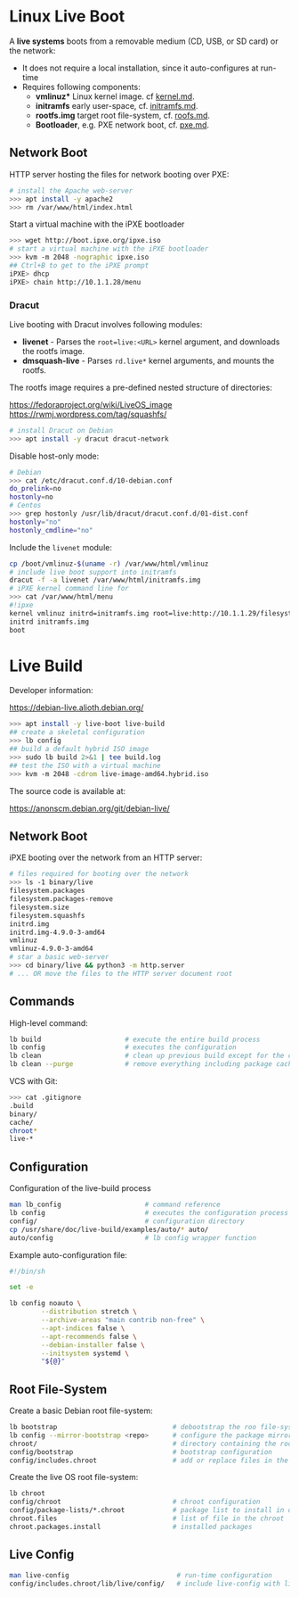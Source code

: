 # Linux Live Boot

A **live systems** boots from a removable medium (CD, USB, or SD card) or the network:

* It does not require a local installation, since it auto-configures at run-time
* Requires following components:
  - __vmlinuz*__ Linux kernel image. cf [kernel.md](kernel.md).
  - **initramfs** early user-space, cf. [initramfs.md](initramfs.md).
  - **rootfs.img** target root file-system, cf. [roofs.md](rootfs.md).
  - **Bootloader**, e.g. PXE network boot, cf. [pxe.md](../net/pxe.md).

## Network Boot

HTTP server hosting the files for network booting over PXE: 

```bash
# install the Apache web-server
>>> apt install -y apache2
>>> rm /var/www/html/index.html
```

Start a virtual machine with the iPXE bootloader

```bash
>>> wget http://boot.ipxe.org/ipxe.iso
# start a virtual machine with the iPXE bootloader
>>> kvm -m 2048 -nographic ipxe.iso
## Ctrl+B to get to the iPXE prompt
iPXE> dhcp
iPXE> chain http://10.1.1.28/menu
```

### Dracut


Live booting with Dracut involves following modules:

* **livenet** - Parses the `root=live:<URL>` kernel argument, and downloads the rootfs image.
* **dmsquash-live**  - Parses `rd.live*` kernel arguments, and mounts the rootfs. 

The rootfs image requires a pre-defined nested structure of directories:

<https://fedoraproject.org/wiki/LiveOS_image>  
<https://rwmj.wordpress.com/tag/squashfs/>

```bash
# install Dracut on Debian
>>> apt install -y dracut dracut-network
```

Disable host-only mode:

```bash
# Debian
>>> cat /etc/dracut.conf.d/10-debian.conf
do_prelink=no
hostonly=no
# Centos
>>> grep hostonly /usr/lib/dracut/dracut.conf.d/01-dist.conf
hostonly="no"
hostonly_cmdline="no"
```

Include the `livenet` module:

```bash
cp /boot/vmlinuz-$(uname -r) /var/www/html/vmlinuz
# include live boot support into initramfs
dracut -f -a livenet /var/www/html/initramfs.img
# iPXE kernel command line for
>>> cat /var/www/html/menu
#!ipxe
kernel vmlinuz initrd=initramfs.img root=live:http://10.1.1.29/filesystem.squashfs
initrd initramfs.img
boot
```

# Live Build

Developer information:

<https://debian-live.alioth.debian.org/>

```bash
>>> apt install -y live-boot live-build
## create a skeletal configuration
>>> lb config
## build a default hybrid ISO image 
>>> sudo lb build 2>&1 | tee build.log
## test the ISO with a virtual machine
>>> kvm -m 2048 -cdrom live-image-amd64.hybrid.iso
```

The source code is available at:

<https://anonscm.debian.org/git/debian-live/>


## Network Boot

iPXE booting over the network from an HTTP server:

```bash
# files required for booting over the network
>>> ls -1 binary/live                            
filesystem.packages
filesystem.packages-remove
filesystem.size
filesystem.squashfs
initrd.img
initrd.img-4.9.0-3-amd64
vmlinuz
vmlinuz-4.9.0-3-amd64
# star a basic web-server
>>> cd binary/live && python3 -m http.server
# ... OR move the files to the HTTP server document root
```

## Commands

High-level command:

```bash
lb build                     # execute the entire build process
lb config                    # executes the configuration
lb clean                     # clean up previous build except for the cache
lb clean --purge             # remove everything including package cache
```

VCS with Git:

```bash
>>> cat .gitignore 
.build
binary/
cache/
chroot*
live-*
```

## Configuration

Configuration of the live-build process

```bash
man lb_config                     # command reference
lb config                         # executes the configuration process
config/                           # configuration directory
cp /usr/share/doc/live-build/examples/auto/* auto/
auto/config                       # lb config wrapper function
```

Example auto-configuration file:

```bash
#!/bin/sh

set -e

lb config noauto \
        --distribution stretch \
        --archive-areas "main contrib non-free" \
        --apt-indices false \
        --apt-recommends false \
        --debian-installer false \
        --initsystem systemd \
        "${@}"
```

## Root File-System

Create a basic Debian root file-system:

```bash
lb bootstrap                             # debootstrap the roo file-system
lb config --mirror-bootstrap <repo>      # configure the package mirror used 
chroot/                                  # directory containing the root file-system
config/bootstrap                         # bootstrap configuration
config/includes.chroot                   # add or replace files in the chroot/
```

Create the live OS root file-system:

```bash
lb chroot
config/chroot                            # chroot configuration
config/package-lists/*.chroot            # package list to install in chroot
chroot.files                             # list of file in the chroot
chroot.packages.install                  # installed packages
```

## Live Config

```bash
man live-config                           # run-time configuration 
config/includes.chroot/lib/live/config/   # include live-config with live-build
```



